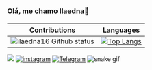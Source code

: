 ### Olá, me chamo Ilaedna👋
####
 |Contributions  |Languages  |
|---|---|
|![ilaedna16 Github status](https://github-readme-stats.vercel.app/api?username=ilaedna&show_icons=true&theme=midnight-purple) |[![Top Langs](https://github-readme-stats.vercel.app/api/top-langs/?username=ilaedna&layout=compact&theme=midnight-purple)](https://github.com/ilaedna/github-readme-stats)  | 


 <a href= "mailto:ilaedna.silva@alunos.uferssa.edu.br"><img src="https://img.shields.io/badge/Gmail-D14836?style=for-the-badge&logo=gmail&logoColor=white" target="_blank"></a>
[![instagram](https://img.shields.io/badge/Instagram-E4405F?style=for-the-badge&logo=instagram&logoColor=white)](https://www.instagram.com/ilaedna_16/)
[![Telegram](https://img.shields.io/badge/Telegram-2CA5E0?style=for-the-badge&logo=telegram&logoColor=white)](https://t.me/+5584999918295)
![snake gif](https://github.com/ilaedna16/ilaedna16/blob/output/github-contribution-grid-snake.svg)


